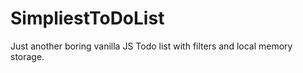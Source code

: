# SimpliestToDoList

Just another boring vanilla JS Todo list with filters and local memory storage.
